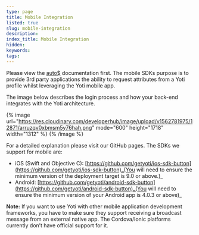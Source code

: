 ```yaml
---
type: page
title: Mobile Integration
listed: true
slug: mobile-integration
description: 
index_title: Mobile Integration
hidden: 
keywords: 
tags: 
---
```


Please view the [auto$](/yoti-app/web-integration) documentation first. The mobile SDKs purpose is to provide 3rd party applications the ability to request attributes from a Yoti profile whilst leveraging the Yoti mobile app.

The image below describes the login process and how your back-end integrates with the Yoti architecture.

{% image url="https://res.cloudinary.com/developerhub/image/upload/v1562781975/12871/arruzqv0xbmsm5y76hah.png" mode="600" height="1718" width="1312" %}
{% /image %}

For a detailed explanation please visit our GitHub pages. The SDKs we support for mobile are:

- iOS (Swift and Objective C): [https://github.com/getyoti/ios-sdk-button](https://github.com/getyoti/ios-sdk-button)_(You will need to ensure the minimum version of the deployment target is 9.0 or above.)_
- Android: [https://github.com/getyoti/android-sdk-button](https://github.com/getyoti/android-sdk-button)_(You will need to ensure the minimum version of your Android app is 4.0.3 or above)_

**Note:** If you want to use Yoti with other mobile application development frameworks, you have to make sure they support receiving a broadcast message from an external native app. The Cordova/Ionic platforms currently don’t have official support for it.